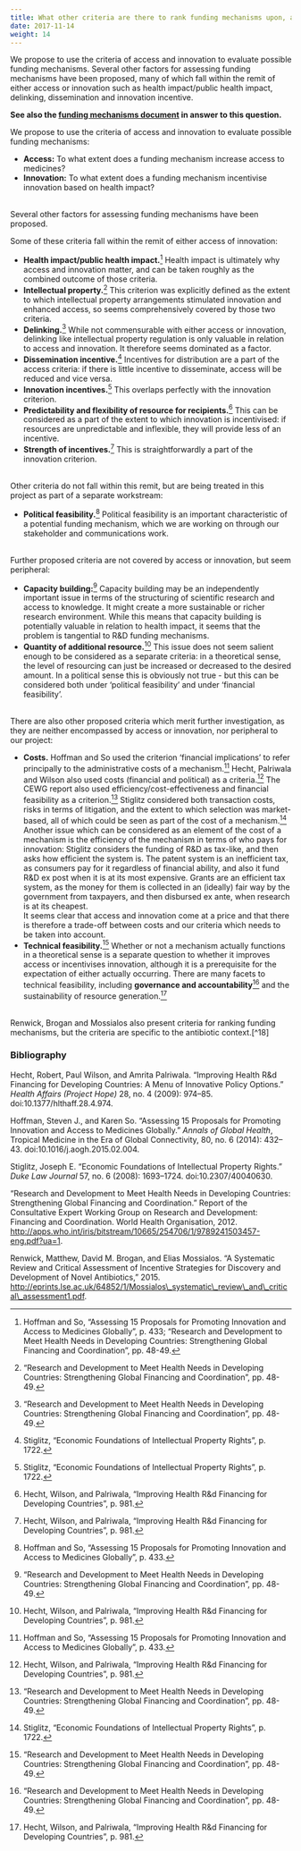 ```yaml
---
title: What other criteria are there to rank funding mechanisms upon, apart from access and innovation?
date: 2017-11-14
weight: 14
---
```

We propose to use the criteria of access and innovation to evaluate possible funding mechanisms. Several other factors for assessing funding mechanisms have been proposed, many of which fall within the remit of either access or innovation such as health impact/public health impact, delinking, dissemination and innovation incentive.

**See also the [funding mechanisms document](/research/funding-mechanisms) in answer to this question.**

We propose to use the criteria of access and innovation to evaluate possible funding mechanisms:

* **Access:** To what extent does a funding mechanism increase access to medicines?
* **Innovation:** To what extent does a funding mechanism incentivise innovation based on health impact?

<br/>
Several other factors for assessing funding mechanisms have been proposed.

Some of these criteria fall within the remit of either access of innovation:

* **Health impact/public health impact.**[^1] Health impact is ultimately why access and innovation matter, and can be taken roughly as the combined outcome of those criteria.
* **Intellectual property.**[^2] This criterion was explicitly defined as the extent to which intellectual property arrangements stimulated innovation and enhanced access, so seems comprehensively covered by those two criteria.
* **Delinking.**[^3] While not commensurable with either access or innovation, delinking like intellectual property regulation is only valuable in relation to access and innovation. It therefore seems dominated as a factor.
* **Dissemination incentive.**[^4] Incentives for distribution are a part of the access criteria: if there is little incentive to disseminate, access will be reduced and vice versa.
* **Innovation incentives.**[^5] This overlaps perfectly with the innovation criterion.
*  **Predictability and flexibility of resource for recipients.**[^6] This can be considered as a part of the extent to which innovation is incentivised: if resources are unpredictable and inflexible, they will provide less of an incentive.
* **Strength of incentives.**[^7] This is straightforwardly a part of the innovation criterion.

<br/>
Other criteria do not fall within this remit, but are being treated in this project as part of a separate workstream:

* **Political feasibility.**[^8] Political feasibility is an important characteristic of a potential funding mechanism, which we are working on through our stakeholder and communications work.

<br/>
Further proposed criteria are not covered by access or innovation, but seem peripheral:

* **Capacity building:**[^9] Capacity building may be an independently important issue in terms of the structuring of scientific research and access to knowledge. It might create a more sustainable or richer research environment. While this means that capacity building is potentially valuable in relation to health impact, it seems that the problem is tangential to R&D funding mechanisms.
* **Quantity of additional resource.**[^10] This issue does not seem salient enough to be considered as a separate criteria: in a theoretical sense, the level of resourcing can just be increased or decreased to the desired amount. In a political sense this is obviously not true - but this can be considered both under ‘political feasibility’ and under ‘financial feasibility’.

<br/>
There are also other proposed criteria which merit further investigation, as they are neither encompassed by access or innovation, nor peripheral to our project:

* **Costs.** Hoffman and So used the criterion ‘financial implications’ to refer principally to the administrative costs of a mechanism.[^11] Hecht, Palriwala and Wilson also used costs (financial and political) as a criteria.[^12] The CEWG report also used efficiency/cost-effectiveness and financial feasibility as a criterion.[^13] Stiglitz considered both transaction costs, risks in terms of litigation, and the extent to which selection was market-based, all of which could be seen as part of the cost of a mechanism.[^14] Another issue which can be considered as an element of the cost of a mechanism is the efficiency of the mechanism in terms of who pays for innovation: Stiglitz considers the funding of R&D as tax-like, and then asks how efficient the system is. The patent system is an inefficient tax, as consumers pay for it regardless of financial ability, and also it fund R&D ex post when it is at its most expensive. Grants are an efficient tax system, as the money for them is collected in an (ideally) fair way by the government from taxpayers, and then disbursed ex ante, when research is at its cheapest.<br/>
It seems clear that access and innovation come at a price and that there is therefore a trade-off between costs and our criteria which needs to be taken into account.
* **Technical feasibility.**[^15] Whether or not a mechanism actually functions in a theoretical sense is a separate question to whether it improves access or incentivises innovation, although it is a prerequisite for the expectation of either actually occurring. There are many facets to technical feasibility, including **governance and accountability**[^16] and the sustainability of resource generation.[^17]

<br/>
Renwick, Brogan and Mossialos also present criteria for ranking funding mechanisms, but the criteria are specific to the antibiotic context.[^18]

### Bibliography

Hecht, Robert, Paul Wilson, and Amrita Palriwala. “Improving Health R&d Financing for Developing Countries: A Menu of Innovative Policy Options.” *Health Affairs (Project Hope)* 28, no. 4 (2009): 974–85. doi:10.1377/hlthaff.28.4.974.

Hoffman, Steven J., and Karen So. “Assessing 15 Proposals for Promoting Innovation and Access to Medicines Globally.” *Annals of Global Health*, Tropical Medicine in the Era of Global Connectivity, 80, no. 6 (2014): 432–43. doi:10.1016/j.aogh.2015.02.004.

Stiglitz, Joseph E. “Economic Foundations of Intellectual Property Rights.” *Duke Law Journal* 57, no. 6 (2008): 1693–1724. doi:10.2307/40040630.

“Research and Development to Meet Health Needs in Developing Countries: Strengthening Global Financing and Coordination.” Report of the Consultative Expert Working Group on Research and Development: Financing and Coordination. World Health Organisation, 2012. http://apps.who.int/iris/bitstream/10665/254706/1/9789241503457-eng.pdf?ua=1.

Renwick, Matthew, David M. Brogan, and Elias Mossialos. “A Systematic Review and Critical Assessment of Incentive Strategies for Discovery and Development of Novel Antibiotics,” 2015. [<span class="underline">http://eprints.lse.ac.uk/64852/1/Mossialos\_systematic\_review\_and\_critical\_assessment1.pdf</span>](http://eprints.lse.ac.uk/64852/1/Mossialos_systematic_review_and_critical_assessment1.pdf).

[^1]: Hoffman and So, “Assessing 15 Proposals for Promoting Innovation and Access to Medicines Globally”, p. 433; “Research and Development to Meet Health Needs in Developing Countries: Strengthening Global Financing and Coordination”, pp. 48-49.

[^2]: “Research and Development to Meet Health Needs in Developing Countries: Strengthening Global Financing and Coordination”, pp. 48-49.

[^3]: “Research and Development to Meet Health Needs in Developing Countries: Strengthening Global Financing and Coordination”, pp. 48-49.

[^4]: Stiglitz, “Economic Foundations of Intellectual Property Rights”, p. 1722.

[^5]: Stiglitz, “Economic Foundations of Intellectual Property Rights”, p. 1722.

[^6]: Hecht, Wilson, and Palriwala, “Improving Health R&d Financing for Developing Countries”, p. 981.

[^7]: Hecht, Wilson, and Palriwala, “Improving Health R&d Financing for Developing Countries”, p. 981.

[^8]: Hoffman and So, “Assessing 15 Proposals for Promoting Innovation and Access to Medicines Globally”, p. 433.

[^9]: “Research and Development to Meet Health Needs in Developing Countries: Strengthening Global Financing and Coordination”, pp. 48-49.

[^10]: Hecht, Wilson, and Palriwala, “Improving Health R&d Financing for Developing Countries”, p. 981.

[^11]: Hoffman and So, “Assessing 15 Proposals for Promoting Innovation and Access to Medicines Globally”, p. 433.

[^12]: Hecht, Wilson, and Palriwala, “Improving Health R&d Financing for Developing Countries”, p. 981.

[^13]: “Research and Development to Meet Health Needs in Developing Countries: Strengthening Global Financing and Coordination”, pp. 48-49.

[^14]: Stiglitz, “Economic Foundations of Intellectual Property Rights”, p. 1722.

[^15]: “Research and Development to Meet Health Needs in Developing Countries: Strengthening Global Financing and Coordination”, pp. 48-49.

[^16]: “Research and Development to Meet Health Needs in Developing Countries: Strengthening Global Financing and Coordination”, pp. 48-49.

[^17]: Hecht, Wilson, and Palriwala, “Improving Health R&d Financing for Developing Countries”, p. 981.

[^18]: Renwick, Brogan, and Mossialos, “A Systematic Review and Critical Assessment of Incentive Strategies for Discovery and Development of Novel Antibiotics”, pp. 8-11.
